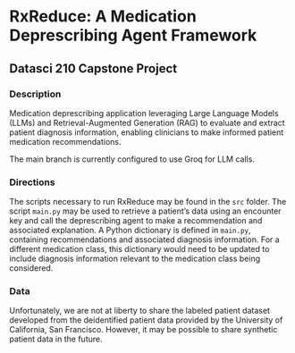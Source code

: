 # RxReduce: A Medication Deprescribing Agent Framework
## Datasci 210 Capstone Project

### Description
Medication deprescribing application leveraging Large Language Models (LLMs) and Retrieval-Augmented Generation (RAG) to evaluate and extract patient diagnosis information, enabling clinicians to make informed patient medication recommendations.

The main branch is currently configured to use Groq for LLM calls.

### Directions
The scripts necessary to run RxReduce may be found in the `src` folder. The script `main.py` may be used to retrieve a patient’s data using an encounter key and call the deprescribing agent to make a recommendation and associated explanation. A Python dictionary is defined in `main.py`, containing recommendations and associated diagnosis information. For a different medication class, this dictionary would need to be updated to include diagnosis information relevant to the medication class being considered.

### Data
Unfortunately, we are not at liberty to share the labeled patient dataset developed from the deidentified patient data provided by the University of California, San Francisco. However, it may be possible to share synthetic patient data in the future.